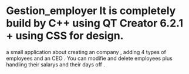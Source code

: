# Gestion_employer It is completely build by C++ using QT Creator 6.2.1 + using  CSS for design.
a small application about creating an company , adding 4 types of employees and an CEO . You can modifie and delete employees plus handling their salarys and their days off .
